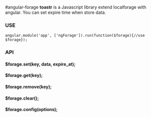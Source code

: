 #angular-forage
**toastr** is a Javascript library extend localforage with angular. You can set expire time when store data.  

### USE
    angular.module('app', ['ngForage']).run(function($forage){//use $forage});
### API
#### $forage.set(key, data, expire_at);
#### $forage.get(key);
#### $forage.remove(key);
#### $forage.clear();
#### $forage.config(options);
